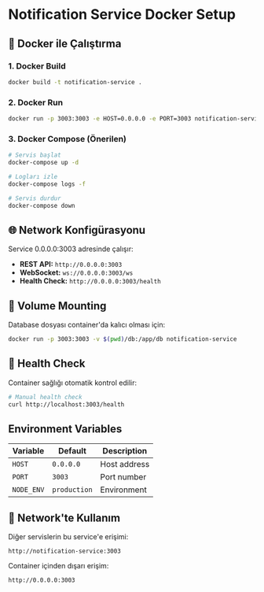 # Notification Service Docker Setup

## 🐳 Docker ile Çalıştırma

### 1. Docker Build
```bash
docker build -t notification-service .
```

### 2. Docker Run
```bash
docker run -p 3003:3003 -e HOST=0.0.0.0 -e PORT=3003 notification-service
```

### 3. Docker Compose (Önerilen)
```bash
# Servis başlat
docker-compose up -d

# Logları izle
docker-compose logs -f

# Servis durdur
docker-compose down
```

## 🌐 Network Konfigürasyonu

Service 0.0.0.0:3003 adresinde çalışır:
- **REST API:** `http://0.0.0.0:3003`
- **WebSocket:** `ws://0.0.0.0:3003/ws`
- **Health Check:** `http://0.0.0.0:3003/health`

## 📁 Volume Mounting

Database dosyası container'da kalıcı olması için:
```bash
docker run -p 3003:3003 -v $(pwd)/db:/app/db notification-service
```

## 🏥 Health Check

Container sağlığı otomatik kontrol edilir:
```bash
# Manual health check
curl http://localhost:3003/health
```

## Environment Variables

| Variable | Default | Description |
|----------|---------|-------------|
| `HOST` | `0.0.0.0` | Host address |
| `PORT` | `3003` | Port number |
| `NODE_ENV` | `production` | Environment |

## 🔗 Network'te Kullanım

Diğer servislerin bu service'e erişimi:
```
http://notification-service:3003
```

Container içinden dışarı erişim:
```
http://0.0.0.0:3003
```
